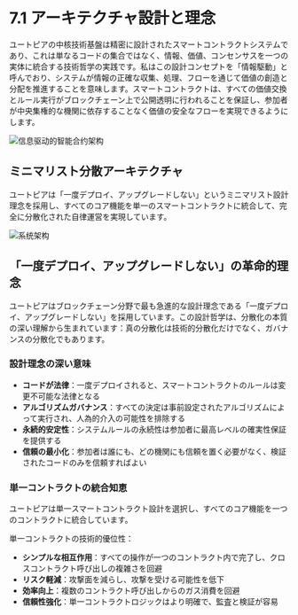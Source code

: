 # 7.1 アーキテクチャ設計と理念

ユートピアの中核技術基盤は精密に設計されたスマートコントラクトシステムであり、これは単なるコードの集合ではなく、情報、価値、コンセンサスを一つの実体に統合する技術哲学の実践です。私はこの設計コンセプトを「情報駆動」と呼んでおり、システムが情報の正確な収集、処理、フローを通じて価値の創造と分配を推進することを意味します。スマートコントラクトは、すべての価値交換とルール実行がブロックチェーン上で公開透明に行われることを保証し、参加者が中央集権的な機関に依存することなく価値の安全なフローを実現できるようにします。

![信息驱动的智能合约架构](/images/图23.svg)

## ミニマリスト分散アーキテクチャ

ユートピアは「一度デプロイ、アップグレードしない」というミニマリスト設計理念を採用し、すべてのコア機能を単一のスマートコントラクトに統合して、完全に分散化された自律運営を実現しています。

![系统架构](/images/图24.png)

## 「一度デプロイ、アップグレードしない」の革命的理念

ユートピアはブロックチェーン分野で最も急進的な設計理念である「一度デプロイ、アップグレードしない」を採用しています。この設計哲学は、分散化の本質の深い理解から生まれています：真の分散化は技術的分散化だけでなく、ガバナンスの分散化でもあります。

### 設計理念の深い意味

- **コードが法律**：一度デプロイされると、スマートコントラクトのルールは変更不可能な法律となる
- **アルゴリズムガバナンス**：すべての決定は事前設定されたアルゴリズムによって実行され、人為的介入の可能性を排除する
- **永続的安定性**：システムルールの永続性は参加者に最高レベルの確実性保証を提供する
- **信頼の最小化**：参加者は誰にも、どの機関にも信頼を置く必要がなく、検証されたコードのみを信頼すればよい

### 単一コントラクトの統合知恵

ユートピアは単一スマートコントラクト設計を選択し、すべてのコア機能を一つのコントラクトに統合しています。

単一コントラクトの技術的優位性：
- **シンプルな相互作用**：すべての操作が一つのコントラクト内で完了し、クロスコントラクト呼び出しの複雑さを回避
- **リスク軽減**：攻撃面を減らし、攻撃を受ける可能性を低下
- **効率向上**：複数のコントラクト呼び出しからのガス消費を回避
- **信頼性強化**：単一コントラクトロジックはより明確で、監査と検証が容易